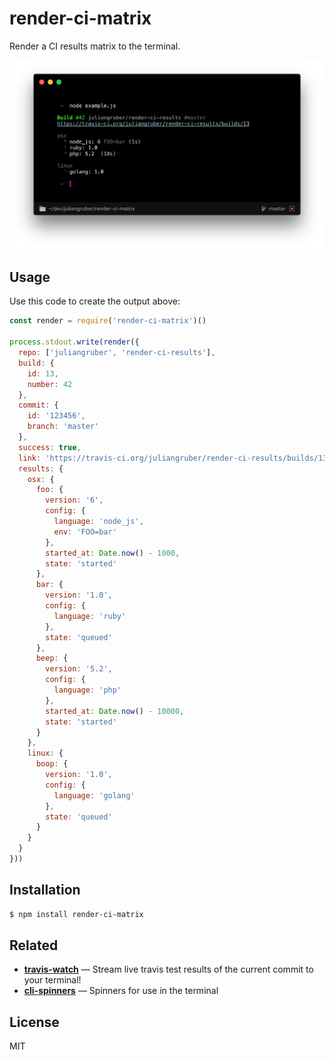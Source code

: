 
# render-ci-matrix

Render a CI results matrix to the terminal.

![screenshot](screenshot.png)

## Usage

Use this code to create the output above:

```js
const render = require('render-ci-matrix')()

process.stdout.write(render({
  repo: ['juliangruber', 'render-ci-results'],
  build: {
    id: 13,
    number: 42
  },
  commit: {
    id: '123456',
    branch: 'master'
  },
  success: true,
  link: 'https://travis-ci.org/juliangruber/render-ci-results/builds/13',
  results: {
    osx: {
      foo: {
        version: '6',
        config: {
          language: 'node_js',
          env: 'FOO=bar'
        },
        started_at: Date.now() - 1000,
        state: 'started'
      },
      bar: {
        version: '1.0',
        config: {
          language: 'ruby'
        },
        state: 'queued'
      },
      beep: {
        version: '5.2',
        config: {
          language: 'php'
        },
        started_at: Date.now() - 10000,
        state: 'started'
      }
    },
    linux: {
      boop: {
        version: '1.0',
        config: {
          language: 'golang'
        },
        state: 'queued'
      }
    }
  }
}))
```

## Installation

```bash
$ npm install render-ci-matrix
```

## Related

- __[travis-watch](https://github.com/juliangruber/travis-watch)__ &mdash; Stream live travis test results of the current commit to your terminal!
- __[cli-spinners](https://github.com/sindresorhus/cli-spinners)__ &mdash; Spinners for use in the terminal

## License

MIT
